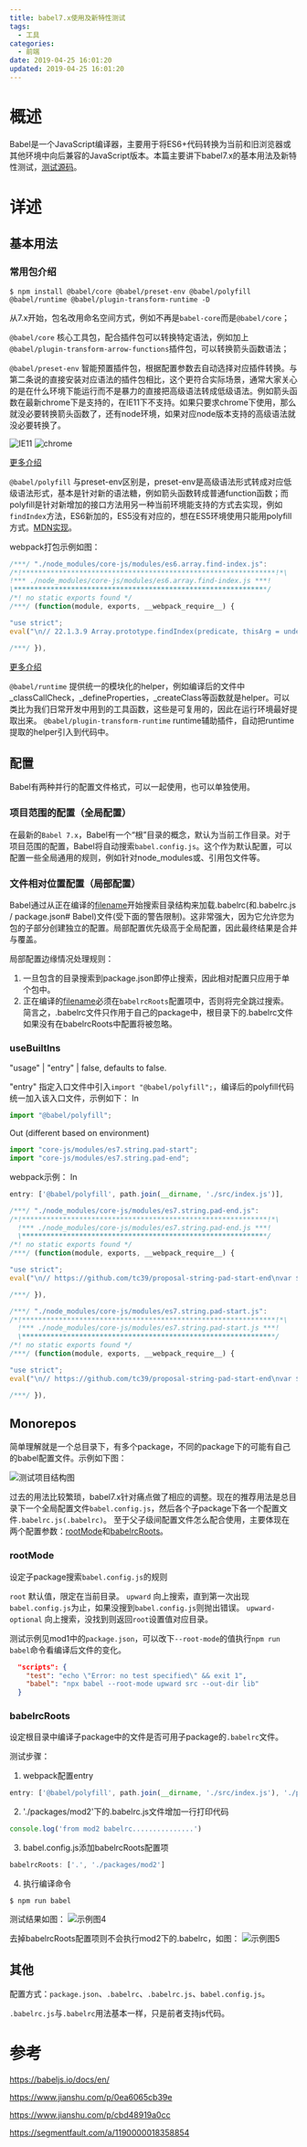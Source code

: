 ```yaml
---
title: babel7.x使用及新特性测试
tags:
  - 工具
categories:
  - 前端
date: 2019-04-25 16:01:20
updated: 2019-04-25 16:01:20
---
```


# 概述
Babel是一个JavaScript编译器，主要用于将ES6+代码转换为当前和旧浏览器或其他环境中向后兼容的JavaScript版本。本篇主要讲下babel7.x的基本用法及新特性测试，[测试源码](https://github.com/jovysun/babel7.x-test)。
<!-- more -->

# 详述

## 基本用法

### 常用包介绍
```shell
$ npm install @babel/core @babel/preset-env @babel/polyfill @babel/runtime @babel/plugin-transform-runtime -D
```
从7.x开始，包名改用命名空间方式，例如不再是`babel-core`而是`@babel/core`；

`@babel/core` 核心工具包，配合插件包可以转换特定语法，例如加上`@babel/plugin-transform-arrow-functions`插件包，可以转换箭头函数语法；

`@babel/preset-env` 智能预置插件包，根据配置参数去自动选择对应插件转换。与第二条说的直接安装对应语法的插件包相比，这个更符合实际场景，通常大家关心的是在什么环境下能运行而不是暴力的直接把高级语法转成低级语法。例如箭头函数在最新chrome下是支持的，在IE11下不支持。如果只要求chrome下使用，那么就没必要转换箭头函数了，还有node环境，如果对应node版本支持的高级语法就没必要转换了。

![IE11](1.jpg) ![chrome](2.jpg)

[更多介绍](https://babeljs.io/docs/en/babel-preset-env)

`@babel/polyfill` 与preset-env区别是，preset-env是高级语法形式转成对应低级语法形式，基本是针对新的语法糖，例如箭头函数转成普通function函数；而polyfill是针对新增加的接口方法用另一种当前环境能支持的方式去实现，例如`findIndex`方法，ES6新加的，ES5没有对应的，想在ES5环境使用只能用polyfill方式。[MDN实现](https://developer.mozilla.org/zh-CN/docs/Web/JavaScript/Reference/Global_Objects/Array/findIndex)。

webpack打包示例如图：
```js
/***/ "./node_modules/core-js/modules/es6.array.find-index.js":
/*!**************************************************************!*\
!*** ./node_modules/core-js/modules/es6.array.find-index.js ***!
\**************************************************************/
/*! no static exports found */
/***/ (function(module, exports, __webpack_require__) {

"use strict";
eval("\n// 22.1.3.9 Array.prototype.findIndex(predicate, thisArg = undefined)\nvar $export = __webpack_require__(/*! ./_export */ \"./node_modules/core-js/modules/_export.js\");\nvar $find = __webpack_require__(/*! ./_array-methods */ \"./node_modules/core-js/modules/_array-methods.js\")(6);\nvar KEY = 'findIndex';\nvar forced = true;\n// Shouldn't skip holes\nif (KEY in []) Array(1)[KEY](function () { forced = false; });\n$export($export.P + $export.F * forced, 'Array', {\n  findIndex: function findIndex(callbackfn /* , that = undefined */) {\n    return $find(this, callbackfn, arguments.length > 1 ? arguments[1] : undefined);\n  }\n});\n__webpack_require__(/*! ./_add-to-unscopables */ \"./node_modules/core-js/modules/_add-to-unscopables.js\")(KEY);\n\n\n//# sourceURL=webpack:///./node_modules/core-js/modules/es6.array.find-index.js?");

/***/ }),
```
[更多介绍](https://babeljs.io/docs/en/babel-polyfill)

`@babel/runtime` 提供统一的模块化的helper，例如编译后的文件中_classCallCheck，_defineProperties，_createClass等函数就是helper。可以类比为我们日常开发中用到的工具函数，这些是可复用的，因此在运行环境最好提取出来。
`@babel/plugin-transform-runtime` runtime辅助插件，自动把runtime提取的helper引入到代码中。


## 配置
Babel有两种并行的配置文件格式，可以一起使用，也可以单独使用。

### 项目范围的配置（全局配置）
在最新的`Babel 7.x`，Babel有一个“根”目录的概念，默认为当前工作目录。对于项目范围的配置，Babel将自动搜索`babel.config.js`。这个作为默认配置，可以配置一些全局通用的规则，例如针对node_modules或、引用包文件等。

### 文件相对位置配置（局部配置）
Babel通过从正在编译的[filename](https://babeljs.io/docs/en/options#filename)开始搜索目录结构来加载.babelrc(和.babelrc.js / package.json# Babel)文件(受下面的警告限制)。这非常强大，因为它允许您为包的子部分创建独立的配置。局部配置优先级高于全局配置，因此最终结果是合并与覆盖。

局部配置边缘情况处理规则：
1. 一旦包含的目录搜索到package.json即停止搜索，因此相对配置只应用于单个包中。
2. 正在编译的[filename](https://babeljs.io/docs/en/options#filename)必须在`babelrcRoots`配置项中，否则将完全跳过搜索。
简言之，.babelrc文件只作用于自己的package中，根目录下的.babelrc文件如果没有在babelrcRoots中配置将被忽略。


### useBuiltIns
"usage" | "entry" | false, defaults to false.

"entry" 指定入口文件中引入`import "@babel/polyfill";`，编译后的polyfill代码统一加入该入口文件，示例如下：
In
```JavaScript
import "@babel/polyfill";
```
Out (different based on environment)
```JavaScript
import "core-js/modules/es7.string.pad-start";
import "core-js/modules/es7.string.pad-end";
```
webpack示例：
In
```JavaScript
entry: ['@babel/polyfill', path.join(__dirname, './src/index.js')],
```
```js
/***/ "./node_modules/core-js/modules/es7.string.pad-end.js":
/*!************************************************************!*\
  !*** ./node_modules/core-js/modules/es7.string.pad-end.js ***!
  \************************************************************/
/*! no static exports found */
/***/ (function(module, exports, __webpack_require__) {

"use strict";
eval("\n// https://github.com/tc39/proposal-string-pad-start-end\nvar $export = __webpack_require__(/*! ./_export */ \"./node_modules/core-js/modules/_export.js\");\nvar $pad = __webpack_require__(/*! ./_string-pad */ \"./node_modules/core-js/modules/_string-pad.js\");\nvar userAgent = __webpack_require__(/*! ./_user-agent */ \"./node_modules/core-js/modules/_user-agent.js\");\n\n// https://github.com/zloirock/core-js/issues/280\nvar WEBKIT_BUG = /Version\\/10\\.\\d+(\\.\\d+)?( Mobile\\/\\w+)? Safari\\//.test(userAgent);\n\n$export($export.P + $export.F * WEBKIT_BUG, 'String', {\n  padEnd: function padEnd(maxLength /* , fillString = ' ' */) {\n    return $pad(this, maxLength, arguments.length > 1 ? arguments[1] : undefined, false);\n  }\n});\n\n\n//# sourceURL=webpack:///./node_modules/core-js/modules/es7.string.pad-end.js?");

/***/ }),

/***/ "./node_modules/core-js/modules/es7.string.pad-start.js":
/*!**************************************************************!*\
  !*** ./node_modules/core-js/modules/es7.string.pad-start.js ***!
  \**************************************************************/
/*! no static exports found */
/***/ (function(module, exports, __webpack_require__) {

"use strict";
eval("\n// https://github.com/tc39/proposal-string-pad-start-end\nvar $export = __webpack_require__(/*! ./_export */ \"./node_modules/core-js/modules/_export.js\");\nvar $pad = __webpack_require__(/*! ./_string-pad */ \"./node_modules/core-js/modules/_string-pad.js\");\nvar userAgent = __webpack_require__(/*! ./_user-agent */ \"./node_modules/core-js/modules/_user-agent.js\");\n\n// https://github.com/zloirock/core-js/issues/280\nvar WEBKIT_BUG = /Version\\/10\\.\\d+(\\.\\d+)?( Mobile\\/\\w+)? Safari\\//.test(userAgent);\n\n$export($export.P + $export.F * WEBKIT_BUG, 'String', {\n  padStart: function padStart(maxLength /* , fillString = ' ' */) {\n    return $pad(this, maxLength, arguments.length > 1 ? arguments[1] : undefined, true);\n  }\n});\n\n\n//# sourceURL=webpack:///./node_modules/core-js/modules/es7.string.pad-start.js?");

/***/ }),
```

## Monorepos
简单理解就是一个总目录下，有多个package，不同的package下的可能有自己的babel配置文件。示例如下图：

![测试项目结构图](3.jpg)

过去的用法比较繁琐，babel7.x针对痛点做了相应的调整。现在的推荐用法是总目录下一个全局配置文件`babel.config.js`，然后各个子package下各一个配置文件`.babelrc.js(.babelrc)`。
至于父子级间配置文件怎么配合使用，主要体现在两个配置参数：[rootMode](https://babeljs.io/docs/en/options#rootmode)和[babelrcRoots](https://babeljs.io/docs/en/options#babelrcroots)。
### rootMode
设定子package搜索`babel.config.js`的规则

`root` 默认值，限定在当前目录。
`upward` 向上搜索，直到第一次出现`babel.config.js`为止，如果没搜到`babel.config.js`则抛出错误。
`upward-optional` 向上搜索，没找到则返回`root`设置值对应目录。

测试示例见mod1中的`package.json`，可以改下`--root-mode`的值执行`npm run babel`命令看编译后文件的变化。
```json
  "scripts": {
    "test": "echo \"Error: no test specified\" && exit 1",
    "babel": "npx babel --root-mode upward src --out-dir lib"
  }
```
### babelrcRoots
设定根目录中编译子package中的文件是否可用子package的`.babelrc`文件。

测试步骤：
1. webpack配置entry
```js
entry: ['@babel/polyfill', path.join(__dirname, './src/index.js'), './packages/mod2/src/index.js'],
```
2. './packages/mod2'下的.babelrc.js文件增加一行打印代码
```js
console.log('from mod2 babelrc...............')
```
3. babel.config.js添加babelrcRoots配置项
```js
babelrcRoots: ['.', './packages/mod2']
```
4. 执行编译命令
```shell
$ npm run babel
```
测试结果如图：
![示例图4](4.jpg)

去掉babelrcRoots配置项则不会执行mod2下的.babelrc，如图：
![示例图5](5.jpg)

## 其他
配置方式：`package.json`、`.babelrc`、`.babelrc.js`、`babel.config.js`。

`.babelrc.js`与`.babelrc`用法基本一样，只是前者支持js代码。

# 参考
https://babeljs.io/docs/en/

https://www.jianshu.com/p/0ea6065cb39e

https://www.jianshu.com/p/cbd48919a0cc

https://segmentfault.com/a/1190000018358854